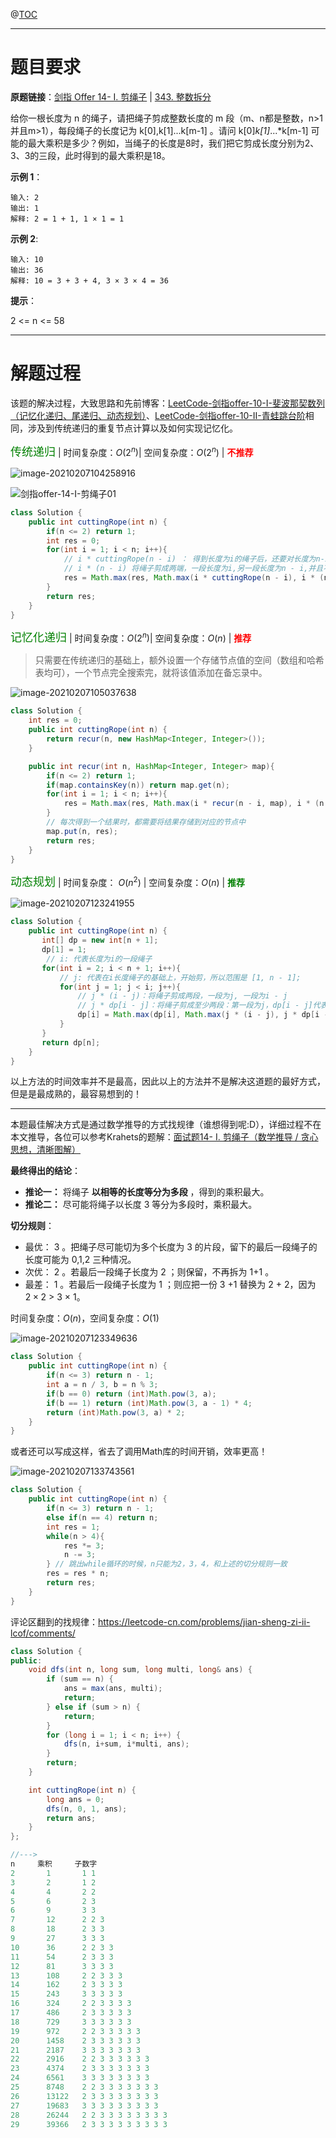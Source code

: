 @[TOC](目录)

***

# 题目要求

**原题链接**：[剑指 Offer 14- I. 剪绳子](https://leetcode-cn.com/problems/jian-sheng-zi-lcof/) | [343. 整数拆分](https://leetcode-cn.com/problems/integer-break/)

给你一根长度为 n 的绳子，请把绳子剪成整数长度的 m 段（m、n都是整数，n>1并且m>1），每段绳子的长度记为 k[0],k[1]...k[m-1] 。请问 k[0]*k[1]*...*k[m-1] 可能的最大乘积是多少？例如，当绳子的长度是8时，我们把它剪成长度分别为2、3、3的三段，此时得到的最大乘积是18。

**示例 1**：

```
输入: 2
输出: 1
解释: 2 = 1 + 1, 1 × 1 = 1
```


**示例 2**:

```
输入: 10
输出: 36
解释: 10 = 3 + 3 + 4, 3 × 3 × 4 = 36
```

**提示**：

2 <= n <= 58

***

# 解题过程

该题的解决过程，大致思路和先前博客：[LeetCode-剑指offer-10-I-斐波那契数列（记忆化递归、尾递归、动态规划）](https://blog.csdn.net/qyb19970829/article/details/113706262)、[LeetCode-剑指offer-10-II-青蛙跳台阶](https://blog.csdn.net/qyb19970829/article/details/113715004)相同，涉及到传统递归的重复节点计算以及如何实现记忆化。

<font color=green size=4>传统递归</font> | 时间复杂度：$O(2^n)$| 空间复杂度：$O(2^n)$ | <font color=red>**不推荐**</font>

![image-20210207104258916](https://gitee.com/qiangyuanbao/MyBlogPic/raw/master/img/image-20210207104258916.png)

![剑指offer-14-I-剪绳子01](https://gitee.com/qiangyuanbao/MyBlogPic/raw/master/img/%E5%89%91%E6%8C%87offer-14-I-%E5%89%AA%E7%BB%B3%E5%AD%9001.jpeg)

```java
class Solution {
    public int cuttingRope(int n) {
        if(n <= 2) return 1;
        int res = 0;
        for(int i = 1; i < n; i++){
            // i * cuttingRope(n - i) ： 得到长度为i的绳子后，还要对长度为n-i的绳子继续减
            // i * (n - i) 将绳子剪成两端，一段长度为i,另一段长度为n - i,并且不再继续往下减
            res = Math.max(res, Math.max(i * cuttingRope(n - i), i * (n - i)));
        }
        return res;
    }
}
```

<font color=green size=4>记忆化递归</font> | 时间复杂度：$O(2^n)$| 空间复杂度：$O(n)$ | <font color=red>**推荐**</font>

> 只需要在传统递归的基础上，额外设置一个存储节点值的空间（数组和哈希表均可），一个节点完全搜索完，就将该值添加在备忘录中。



![image-20210207105037638](https://gitee.com/qiangyuanbao/MyBlogPic/raw/master/img/image-20210207105037638.png)

```java
class Solution {
    int res = 0;
    public int cuttingRope(int n) {
        return recur(n, new HashMap<Integer, Integer>());
    }

    public int recur(int n, HashMap<Integer, Integer> map){
        if(n <= 2) return 1;
        if(map.containsKey(n)) return map.get(n);
        for(int i = 1; i < n; i++){
            res = Math.max(res, Math.max(i * recur(n - i, map), i * (n - i)));
        }
        // 每次得到一个结果时，都需要将结果存储到对应的节点中
        map.put(n, res);
        return res;
    }
}
```

<font color=green size=4>动态规划</font> | 时间复杂度： $O(n^2)$ | 空间复杂度：$O(n)$ | <font color=green>**推荐**</font>

![image-20210207123241955](https://gitee.com/qiangyuanbao/MyBlogPic/raw/master/img/image-20210207123241955.png)

```java
class Solution {
    public int cuttingRope(int n) {
       int[] dp = new int[n + 1];
       dp[1] = 1;
        // i: 代表长度为i的一段绳子
       for(int i = 2; i < n + 1; i++){
           // j: 代表在i长度绳子的基础上，开始剪，所以范围是 [1, n - 1];
           for(int j = 1; j < i; j++){
               // j * (i - j)：将绳子剪成两段，一段为j, 一段为i - j
               // j * dp[i - j]：将绳子剪成至少两段：第一段为j，dp[i - j]代表可能还要继续剪 ,即绳子初始长度为 i - j。
               dp[i] = Math.max(dp[i], Math.max(j * (i - j), j * dp[i - j]));
           }
       }
       return dp[n];
    }
}
```

以上方法的时间效率并不是最高，因此以上的方法并不是解决这道题的最好方式，但是是最成熟的，最容易想到的！

****

本题最佳解决方式是通过数学推导的方式找规律（谁想得到呢:D），详细过程不在本文推导，各位可以参考Krahets的题解：[面试题14- I. 剪绳子（数学推导 / 贪心思想，清晰图解）](https://leetcode-cn.com/problems/jian-sheng-zi-lcof/solution/mian-shi-ti-14-i-jian-sheng-zi-tan-xin-si-xiang-by/)

**最终得出的结论**：

- **推论一：** 将绳子 **以相等的长度等分为多段** ，得到的乘积最大。
- **推论二：** 尽可能将绳子以长度 3 等分为多段时，乘积最大。

**切分规则**：

- 最优： 3 。把绳子尽可能切为多个长度为 3 的片段，留下的最后一段绳子的长度可能为 0,1,2 三种情况。
- 次优： 2 。若最后一段绳子长度为 2 ；则保留，不再拆为 1+1 。
- 最差： 1 。若最后一段绳子长度为 1 ；则应把一份 3 +1 替换为 2 + 2，因为 $2 \times 2$ > 3 × 1。

时间复杂度：$O(n)$，空间复杂度：$O(1)$

![image-20210207123349636](https://gitee.com/qiangyuanbao/MyBlogPic/raw/master/img/image-20210207123349636.png)

```java
class Solution {
    public int cuttingRope(int n) {
        if(n <= 3) return n - 1;
        int a = n / 3, b = n % 3;
        if(b == 0) return (int)Math.pow(3, a);
        if(b == 1) return (int)Math.pow(3, a - 1) * 4;
        return (int)Math.pow(3, a) * 2;
    }
}
```

或者还可以写成这样，省去了调用Math库的时间开销，效率更高！

![image-20210207133743561](https://gitee.com/qiangyuanbao/MyBlogPic/raw/master/img/image-20210207133743561.png)

```java
class Solution {
    public int cuttingRope(int n) {
        if(n <= 3) return n - 1;
        else if(n == 4) return n;
        int res = 1;
        while(n > 4){
            res *= 3;
            n -= 3;
        } // 跳出while循环的时候，n只能为2，3，4，和上述的切分规则一致
        res = res * n;
        return res;
    }
}
```



评论区翻到的找规律：https://leetcode-cn.com/problems/jian-sheng-zi-ii-lcof/comments/

```java
class Solution {
public:
    void dfs(int n, long sum, long multi, long& ans) {
        if (sum == n) {
            ans = max(ans, multi);
            return;
        } else if (sum > n) {
            return;
        }
        for (long i = 1; i < n; i++) {
            dfs(n, i+sum, i*multi, ans);
        }
        return;
    }

    int cuttingRope(int n) {
        long ans = 0;
        dfs(n, 0, 1, ans);
        return ans;
    }
};

//--->
n     乘积     子数字
2       1       1 1
3       2       1 2
4       4       2 2
5       6       2 3
6       9       3 3
7       12      2 2 3
8       18      2 3 3
9       27      3 3 3
10      36      2 2 3 3
11      54      2 3 3 3
12      81      3 3 3 3
13      108     2 2 3 3 3
14      162     2 3 3 3 3
15      243     3 3 3 3 3
16      324     2 2 3 3 3 3
17      486     2 3 3 3 3 3
18      729     3 3 3 3 3 3
19      972     2 2 3 3 3 3 3
20      1458    2 3 3 3 3 3 3
21      2187    3 3 3 3 3 3 3
22      2916    2 2 3 3 3 3 3 3
23      4374    2 3 3 3 3 3 3 3
24      6561    3 3 3 3 3 3 3 3
25      8748    2 2 3 3 3 3 3 3 3
26      13122   2 3 3 3 3 3 3 3 3
27      19683   3 3 3 3 3 3 3 3 3
28      26244   2 2 3 3 3 3 3 3 3 3
29      39366   2 3 3 3 3 3 3 3 3 3
```

